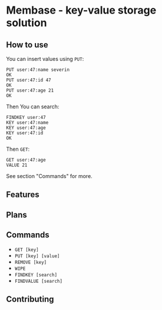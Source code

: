 # Membase - key-value storage solution

## How to use

You can insert values using `PUT`:

```
PUT user:47:name severin
OK
PUT user:47:id 47
OK
PUT user:47:age 21
OK
```

Then You can search:

```
FINDKEY user:47
KEY user:47:name
KEY user:47:age
KEY user:47:id
OK
```

Then `GET`:

```
GET user:47:age
VALUE 21
```

See section "Commands" for more.

## Features

## Plans

## Commands

- `GET [key]`
- `PUT [key] [value]`
- `REMOVE [key]`
- `WIPE`
- `FINDKEY [search]`
- `FINDVALUE [search]`

## Contributing
